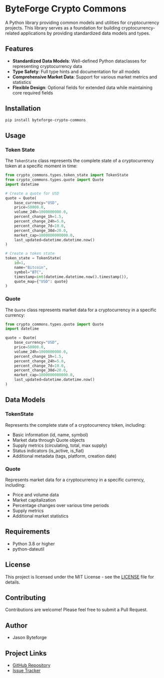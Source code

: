# ByteForge Crypto Commons

A Python library providing common models and utilities for cryptocurrency projects. This library serves as a foundation for building cryptocurrency-related applications by providing standardized data models and types.

## Features

- **Standardized Data Models**: Well-defined Python dataclasses for representing cryptocurrency data
- **Type Safety**: Full type hints and documentation for all models
- **Comprehensive Market Data**: Support for various market metrics and statistics
- **Flexible Design**: Optional fields for extended data while maintaining core required fields

## Installation

```bash
pip install byteforge-crypto-commons
```

## Usage

### Token State

The `TokenState` class represents the complete state of a cryptocurrency token at a specific moment in time:

```python
from crypto_commons.types.token_state import TokenState
from crypto_commons.types.quote import Quote
import datetime

# Create a quote for USD
quote = Quote(
    base_currency="USD",
    price=50000.0,
    volume_24h=1000000000.0,
    percent_change_1h=1.5,
    percent_change_24h=5.0,
    percent_change_7d=10.0,
    percent_change_30d=20.0,
    market_cap=1000000000000.0,
    last_updated=datetime.datetime.now()
)

# Create a token state
token_state = TokenState(
    id=1,
    name="Bitcoin",
    symbol="BTC",
    timestamp=int(datetime.datetime.now().timestamp()),
    quote_map={"USD": quote}
)
```

### Quote

The `Quote` class represents market data for a cryptocurrency in a specific currency:

```python
from crypto_commons.types.quote import Quote
import datetime

quote = Quote(
    base_currency="USD",
    price=50000.0,
    volume_24h=1000000000.0,
    percent_change_1h=1.5,
    percent_change_24h=5.0,
    percent_change_7d=10.0,
    percent_change_30d=20.0,
    market_cap=1000000000000.0,
    last_updated=datetime.datetime.now()
)
```

## Data Models

### TokenState

Represents the complete state of a cryptocurrency token, including:
- Basic information (id, name, symbol)
- Market data through Quote objects
- Supply metrics (circulating, total, max supply)
- Status indicators (is_active, is_fiat)
- Additional metadata (tags, platform, creation date)

### Quote

Represents market data for a cryptocurrency in a specific currency, including:
- Price and volume data
- Market capitalization
- Percentage changes over various time periods
- Supply metrics
- Additional market statistics

## Requirements

- Python 3.8 or higher
- python-dateutil

## License

This project is licensed under the MIT License - see the [LICENSE](LICENSE) file for details.

## Contributing

Contributions are welcome! Please feel free to submit a Pull Request.

## Author

- Jason Byteforge

## Project Links

- [GitHub Repository](https://github.com/jmazzahacks/byteforge-crypto-commons)
- [Issue Tracker](https://github.com/jmazzahacks/byteforge-crypto-commons/issues) 